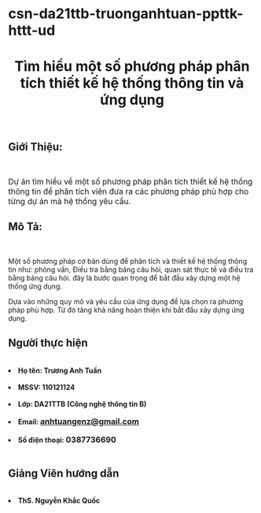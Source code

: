 # csn-da21ttb-truonganhtuan-ppttk-httt-ud
<!-- # csn-da21ttb-truonganhtuan-ppttk-httt-ud -->
<!DOCTYPE html>
<html lang="en">
<head>
    <meta charset="UTF-8">
    <meta name="viewport" content="width=device-width, initial-scale=1.0">
</head>

<body>
    <h1 Style="text-align:center ;" href="https://github.com/AnhTuanSeika/csn-da21ttb-truonganhtuan-ppttk-httt-ud.git" >Tìm hiểu một số phương pháp phân tích thiết kế hệ thống thông tin và ứng dụng</h1><br>
    <h2>Giới Thiệu:</h2><br>
<p><font size="3" >Dự án tìm hiểu về một số phương pháp phân tích thiết kế hệ thống thông tin để phân tích viên đưa ra các phương pháp phù hợp cho từng dự án mà hệ thống yêu cầu.</font> </p>     

<h2>Mô Tả:</h2><br>

<p>Một số phương pháp cơ bản dùng để phân tích và thiết kế hệ thống thông tin như: phỏng vấn, Điều tra bằng bảng câu hỏi, quan sát thực tế và điều tra bằng bảng câu hỏi. đây là bước quan trọng để bắt đầu xây dựng một hệ thống ứng dụng.</p>

<p>Dựa vào những quy mô và yêu cầu của ứng dụng để lựa chọn ra phương pháp phù hợp. Từ đó tăng khả năng hoàn thiện khi bắt đầu xây dựng ứng dụng.</p>



<h2>Người thực hiện </h2><br>
<li><b>Họ tên: Trương Anh Tuấn</b></li></br>
<li><b>MSSV: 110121124</b></li></br>
<li><b>Lớp: DA21TTB (Công nghệ thông tin B)</b></li></br>
<li><b>Email: <a href="mailto:anhtuangenz@gmail.com" target="_blank" ><font size="3" >anhtuangenz@gmail.com</font></a></b></li></br>
<li><b>Số điện thoại: <font size="3" >0387736690</font></b></li></br>

<h2>Giảng Viên hướng dẫn</h2><br>
<li><b> ThS. Nguyễn Khắc Quốc</b></li></br>
</body>
</html>